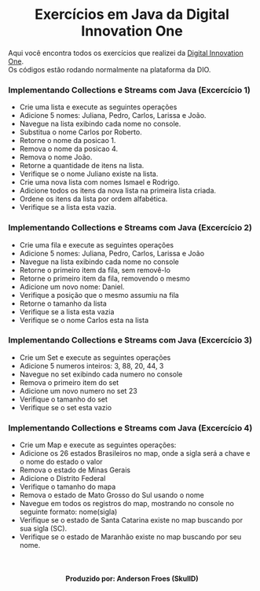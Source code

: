 <!--About session-->
<h1 align="center">Exercícios em Java da Digital Innovation One</h1>

Aqui você encontra todos os exercícios que realizei da [Digital Innovation One](https://digitalinnovation.one/).<br>
Os códigos estão rodando normalmente na plataforma da DIO.

<h3>Implementando Collections e Streams com Java (Excercício 1)</h3>

- Crie uma lista e execute as seguintes operações
- Adicione 5 nomes: Juliana, Pedro, Carlos, Larissa e João.
- Navegue na lista exibindo cada nome no console.
- Substitua o nome Carlos por Roberto.
- Retorne o nome da posicao 1.
- Remova o nome da posicao 4. 
- Remova o nome João.
- Retorne a quantidade de itens na lista.
- Verifique se o nome Juliano existe na lista.
- Crie uma nova lista com nomes Ismael e Rodrigo.
- Adicione todos os itens da nova lista na primeira lista criada.
- Ordene os itens da lista por ordem alfabética.
- Verifique se a lista esta vazia.

<h3>Implementando Collections e Streams com Java (Excercício 2)</h3>

- Crie uma fila e execute as seguintes operações
- Adicione 5 nomes: Juliana, Pedro, Carlos, Larissa e João 
- Navegue na lista exibindo cada nome no console 
- Retorne o primeiro item da fila, sem removê-lo 
- Retorne o primeiro item da fila, removendo o mesmo 
- Adicione um novo nome: Daniel. 
- Verifique a posição que o mesmo assumiu na fila
- Retorne o tamanho da lista 
- Verifique se a lista esta vazia 
- Verifique se o nome Carlos esta na lista 

<h3>Implementando Collections e Streams com Java (Excercício 3)</h3>

- Crie um Set e execute as seguintes operações
- Adicione 5 numeros inteiros: 3, 88, 20, 44, 3 
- Navegue no set exibindo cada numero no console 
- Remova o primeiro item do set 
- Adicione um novo numero no set 23 
- Verifique o tamanho do set 
- Verifique se o set esta vazio 

<h3>Implementando Collections e Streams com Java (Excercício 4)</h3>

- Crie um Map e execute as seguintes operações:
- Adicione os 26 estados Brasileiros no map, onde a sigla será a chave e o nome do estado o valor 
- Remova o estado de Minas Gerais 
- Adicione o Distrito Federal 
- Verifique o tamanho do mapa 
- Remova o estado de Mato Grosso do Sul usando o nome
- Navegue em todos os registros do map, mostrando no console no seguinte formato: nome(sigla) 
- Verifique se o estado de Santa Catarina existe no map buscando por sua sigla (SC). 
- Verifique se o estado de Maranhão existe no map buscando por seu nome. 

<!--Bottom session-->
<br><h4 align=center>Produzido por: Anderson Froes (SkullD)</h4>
